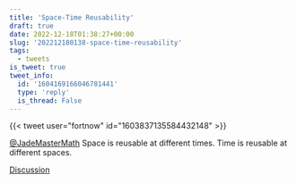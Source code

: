 ```yaml
---
title: 'Space-Time Reusability'
draft: true
date: 2022-12-18T01:38:27+00:00
slug: '202212180138-space-time-reusability'
tags:
  - tweets
is_tweet: true
tweet_info:
  id: '1604169166046781441'
  type: 'reply'
  is_thread: False
---
```




{{< tweet user="fortnow" id="1603837135584432148" >}}

[@JadeMasterMath](https://x.com/JadeMasterMath) Space is reusable at different times. Time is reusable at different spaces.

[Discussion](https://x.com/sytelus/status/1604169166046781441)
